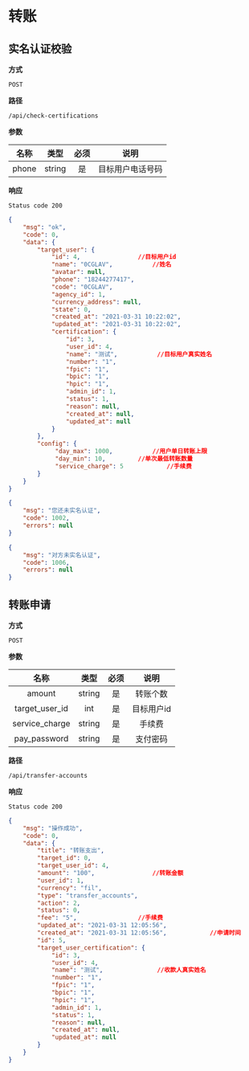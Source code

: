 # 转账

## 实名认证校验

**方式**

`POST`

**路径**

`/api/check-certifications`

**参数**

|  名称  | 类型 | 必须 |       说明       |
| :----: | :--: | :--: | :--------------: |
|  phone |string|  是  | 目标用户电话号码 |

**响应**

`Status code 200`

```json
{
    "msg": "ok",
    "code": 0,
    "data": {
        "target_user": {
            "id": 4,				//目标用户id
            "name": "0CGLAV",			//姓名
            "avatar": null,		
            "phone": "18244277417",		
            "code": "0CGLAV",
            "agency_id": 1,
            "currency_address": null,
            "state": 0,
            "created_at": "2021-03-31 10:22:02",
            "updated_at": "2021-03-31 10:22:02",
            "certification": {
                "id": 3,
                "user_id": 4,
                "name": "测试",			//目标用户真实姓名
                "number": "1",
                "fpic": "1",
                "bpic": "1",
                "hpic": "1",
                "admin_id": 1,
                "status": 1,
                "reason": null,
                "created_at": null,
                "updated_at": null
            }
        },
        "config": {
             "day_max": 1000,			//用户单日转账上限
             "day_min": 10,			//单次最低转账数量
             "service_charge": 5			//手续费
        }
    }
}
```
```json
{
    "msg": "您还未实名认证",
    "code": 1002,
    "errors": null
}
```
```json
{
    "msg": "对方未实名认证",
    "code": 1006,
    "errors": null
}
```

## 转账申请

**方式**

`POST`

**参数**

|  名称  | 类型 | 必须 |       说明       |
| :----: | :--: | :--: | :--------------: |
| amount |string|  是  |     转账个数     |
| target_user_id  | int  |  是  |  目标用户id   |
| service_charge  | string  |  是  |  手续费   |
| pay_password   | string  |  是  |  支付密码   |

**路径**

`/api/transfer-accounts`

**响应**

`Status code 200`

```json
{
    "msg": "操作成功",
    "code": 0,
    "data": {
        "title": "转账支出",
        "target_id": 0,
        "target_user_id": 4,
        "amount": "100",				//转账金额
        "user_id": 1,
        "currency": "fil",
        "type": "transfer_accounts",
        "action": 2,
        "status": 0,
        "fee": "5",					//手续费
        "updated_at": "2021-03-31 12:05:56",
        "created_at": "2021-03-31 12:05:56",			//申请时间
        "id": 5,
        "target_user_certification": {
            "id": 3,
            "user_id": 4,
            "name": "测试",				//收款人真实姓名
            "number": "1",
            "fpic": "1",
            "bpic": "1",
            "hpic": "1",
            "admin_id": 1,
            "status": 1,
            "reason": null,
            "created_at": null,
            "updated_at": null
        }
    }
}
```
